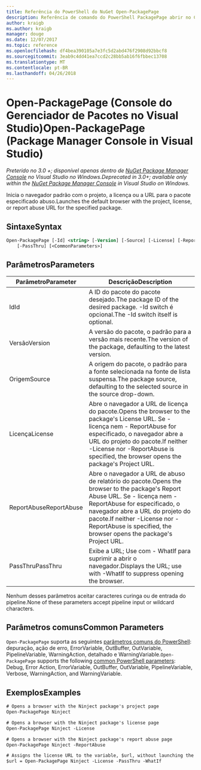 ```yaml
---
title: Referência do PowerShell do NuGet Open-PackagePage
description: Referência de comando do PowerShell PackagePage abrir no Console do Gerenciador de pacotes do NuGet no Visual Studio.
author: kraigb
ms.author: kraigb
manager: douge
ms.date: 12/07/2017
ms.topic: reference
ms.openlocfilehash: df4bea390105a7e3fc5d2abd476f2908d92bbcf8
ms.sourcegitcommit: 3eab9c4dd41ea7ccd2c28bb5ab16f6fbbec13708
ms.translationtype: MT
ms.contentlocale: pt-BR
ms.lasthandoff: 04/26/2018
---
```

# <a name="open-packagepage-package-manager-console-in-visual-studio"></a><span data-ttu-id="07835-103">Open-PackagePage (Console do Gerenciador de Pacotes no Visual Studio)</span><span class="sxs-lookup"><span data-stu-id="07835-103">Open-PackagePage (Package Manager Console in Visual Studio)</span></span>

<span data-ttu-id="07835-104">*Preterido no 3.0 +; disponível apenas dentro de [NuGet Package Manager Console](package-manager-console.md) no Visual Studio no Windows.*</span><span class="sxs-lookup"><span data-stu-id="07835-104">*Deprecated in 3.0+; available only within the [NuGet Package Manager Console](package-manager-console.md) in Visual Studio on Windows.*</span></span>

<span data-ttu-id="07835-105">Inicia o navegador padrão com o projeto, a licença ou a URL para o pacote especificado abuso.</span><span class="sxs-lookup"><span data-stu-id="07835-105">Launches the default browser with the project, license, or report abuse URL for the specified package.</span></span>

## <a name="syntax"></a><span data-ttu-id="07835-106">Sintaxe</span><span class="sxs-lookup"><span data-stu-id="07835-106">Syntax</span></span>

```ps
Open-PackagePage [-Id] <string> [-Version] [-Source] [-License] [-ReportAbuse]
    [-PassThru] [<CommonParameters>]
```

## <a name="parameters"></a><span data-ttu-id="07835-107">Parâmetros</span><span class="sxs-lookup"><span data-stu-id="07835-107">Parameters</span></span>

| <span data-ttu-id="07835-108">Parâmetro</span><span class="sxs-lookup"><span data-stu-id="07835-108">Parameter</span></span> | <span data-ttu-id="07835-109">Descrição</span><span class="sxs-lookup"><span data-stu-id="07835-109">Description</span></span> |
| --- | --- |
| <span data-ttu-id="07835-110">Id</span><span class="sxs-lookup"><span data-stu-id="07835-110">Id</span></span> | <span data-ttu-id="07835-111">A ID do pacote do pacote desejado.</span><span class="sxs-lookup"><span data-stu-id="07835-111">The package ID of the desired package.</span></span> <span data-ttu-id="07835-112">-Id switch é opcional.</span><span class="sxs-lookup"><span data-stu-id="07835-112">The -Id switch itself is optional.</span></span> |
| <span data-ttu-id="07835-113">Versão</span><span class="sxs-lookup"><span data-stu-id="07835-113">Version</span></span> | <span data-ttu-id="07835-114">A versão do pacote, o padrão para a versão mais recente.</span><span class="sxs-lookup"><span data-stu-id="07835-114">The version of the package, defaulting to the latest version.</span></span> |
| <span data-ttu-id="07835-115">Origem</span><span class="sxs-lookup"><span data-stu-id="07835-115">Source</span></span> | <span data-ttu-id="07835-116">A origem do pacote, o padrão para a fonte selecionada na fonte de lista suspensa.</span><span class="sxs-lookup"><span data-stu-id="07835-116">The package source, defaulting to the selected source in the source drop-down.</span></span> |
| <span data-ttu-id="07835-117">Licença</span><span class="sxs-lookup"><span data-stu-id="07835-117">License</span></span> | <span data-ttu-id="07835-118">Abre o navegador a URL de licença do pacote.</span><span class="sxs-lookup"><span data-stu-id="07835-118">Opens the browser to the package's License URL.</span></span> <span data-ttu-id="07835-119">Se - licença nem - ReportAbuse for especificado, o navegador abre a URL do projeto do pacote.</span><span class="sxs-lookup"><span data-stu-id="07835-119">If neither -License nor -ReportAbuse is specified, the browser opens the package's Project URL.</span></span> |
| <span data-ttu-id="07835-120">ReportAbuse</span><span class="sxs-lookup"><span data-stu-id="07835-120">ReportAbuse</span></span> | <span data-ttu-id="07835-121">Abre o navegador a URL de abuso de relatório do pacote.</span><span class="sxs-lookup"><span data-stu-id="07835-121">Opens the browser to the package's Report Abuse URL.</span></span> <span data-ttu-id="07835-122">Se - licença nem - ReportAbuse for especificado, o navegador abre a URL do projeto do pacote.</span><span class="sxs-lookup"><span data-stu-id="07835-122">If neither -License nor -ReportAbuse is specified, the browser opens the package's Project URL.</span></span> |
| <span data-ttu-id="07835-123">PassThru</span><span class="sxs-lookup"><span data-stu-id="07835-123">PassThru</span></span> | <span data-ttu-id="07835-124">Exibe a URL; Use com - WhatIf para suprimir a abrir o navegador.</span><span class="sxs-lookup"><span data-stu-id="07835-124">Displays the URL; use with -WhatIf to suppress opening the browser.</span></span> |

<span data-ttu-id="07835-125">Nenhum desses parâmetros aceitar caracteres curinga ou de entrada do pipeline.</span><span class="sxs-lookup"><span data-stu-id="07835-125">None of these parameters accept pipeline input or wildcard characters.</span></span>

## <a name="common-parameters"></a><span data-ttu-id="07835-126">Parâmetros comuns</span><span class="sxs-lookup"><span data-stu-id="07835-126">Common Parameters</span></span>

<span data-ttu-id="07835-127">`Open-PackagePage` suporta as seguintes [parâmetros comuns do PowerShell](http://go.microsoft.com/fwlink/?LinkID=113216): depuração, ação de erro, ErrorVariable, OutBuffer, OutVariable, PipelineVariable, WarningAction, detalhado e WarningVariable.</span><span class="sxs-lookup"><span data-stu-id="07835-127">`Open-PackagePage` supports the following [common PowerShell parameters](http://go.microsoft.com/fwlink/?LinkID=113216): Debug, Error Action, ErrorVariable, OutBuffer, OutVariable, PipelineVariable, Verbose, WarningAction, and WarningVariable.</span></span>

## <a name="examples"></a><span data-ttu-id="07835-128">Exemplos</span><span class="sxs-lookup"><span data-stu-id="07835-128">Examples</span></span>

```ps
# Opens a browser with the Ninject package's project page
Open-PackagePage Ninject

# Opens a browser with the Ninject package's license page
Open-PackagePage Ninject -License

# Opens a browser with the Ninject package's report abuse page  
Open-PackagePage Ninject -ReportAbuse

# Assigns the license URL to the variable, $url, without launching the browser
$url = Open-PackagePage Ninject -License -PassThru -WhatIf
```